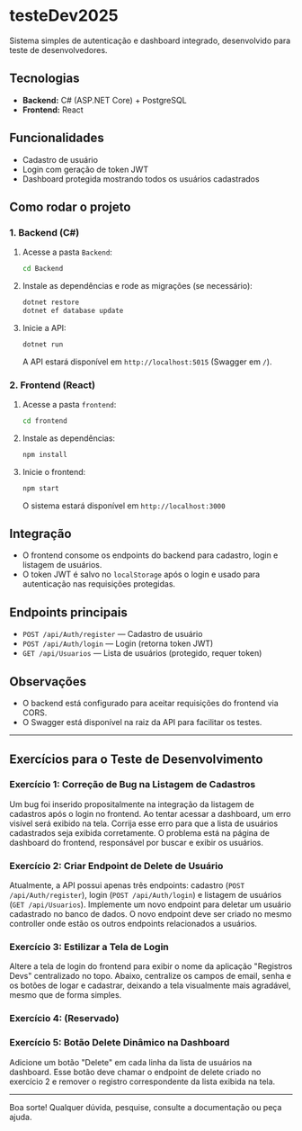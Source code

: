 # testeDev2025

Sistema simples de autenticação e dashboard integrado, desenvolvido para teste de desenvolvedores.

## Tecnologias
- **Backend:** C# (ASP.NET Core) + PostgreSQL
- **Frontend:** React

## Funcionalidades
- Cadastro de usuário
- Login com geração de token JWT
- Dashboard protegida mostrando todos os usuários cadastrados

## Como rodar o projeto

### 1. Backend (C#)

1. Acesse a pasta `Backend`:
   ```sh
   cd Backend
   ```
2. Instale as dependências e rode as migrações (se necessário):
   ```sh
   dotnet restore
   dotnet ef database update
   ```
3. Inicie a API:
   ```sh
   dotnet run
   ```
   A API estará disponível em `http://localhost:5015` (Swagger em `/`).

### 2. Frontend (React)

1. Acesse a pasta `frontend`:
   ```sh
   cd frontend
   ```
2. Instale as dependências:
   ```sh
   npm install
   ```
3. Inicie o frontend:
   ```sh
   npm start
   ```
   O sistema estará disponível em `http://localhost:3000`

## Integração
- O frontend consome os endpoints do backend para cadastro, login e listagem de usuários.
- O token JWT é salvo no `localStorage` após o login e usado para autenticação nas requisições protegidas.

## Endpoints principais
- `POST /api/Auth/register` — Cadastro de usuário
- `POST /api/Auth/login` — Login (retorna token JWT)
- `GET /api/Usuarios` — Lista de usuários (protegido, requer token)

## Observações
- O backend está configurado para aceitar requisições do frontend via CORS.
- O Swagger está disponível na raiz da API para facilitar os testes.

---

## Exercícios para o Teste de Desenvolvimento

### Exercício 1: Correção de Bug na Listagem de Cadastros
Um bug foi inserido propositalmente na integração da listagem de cadastros após o login no frontend. Ao tentar acessar a dashboard, um erro visível será exibido na tela. Corrija esse erro para que a lista de usuários cadastrados seja exibida corretamente. O problema está na página de dashboard do frontend, responsável por buscar e exibir os usuários.

### Exercício 2: Criar Endpoint de Delete de Usuário
Atualmente, a API possui apenas três endpoints: cadastro (`POST /api/Auth/register`), login (`POST /api/Auth/login`) e listagem de usuários (`GET /api/Usuarios`). Implemente um novo endpoint para deletar um usuário cadastrado no banco de dados. O novo endpoint deve ser criado no mesmo controller onde estão os outros endpoints relacionados a usuários.

### Exercício 3: Estilizar a Tela de Login
Altere a tela de login do frontend para exibir o nome da aplicação "Registros Devs" centralizado no topo. Abaixo, centralize os campos de email, senha e os botões de logar e cadastrar, deixando a tela visualmente mais agradável, mesmo que de forma simples.

### Exercício 4: (Reservado)

### Exercício 5: Botão Delete Dinâmico na Dashboard
Adicione um botão "Delete" em cada linha da lista de usuários na dashboard. Esse botão deve chamar o endpoint de delete criado no exercício 2 e remover o registro correspondente da lista exibida na tela.

---

Boa sorte! Qualquer dúvida, pesquise, consulte a documentação ou peça ajuda. 